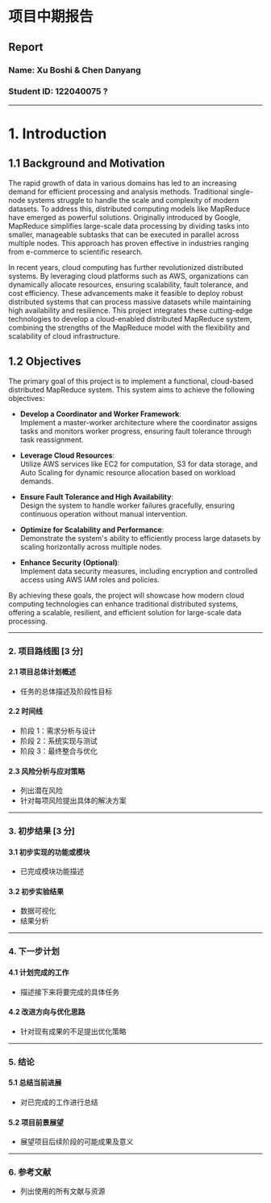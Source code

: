 # **项目中期报告**  
## **Report**  

### Name: Xu Boshi & Chen Danyang
### Student ID: 122040075 ? 

---

# **1. Introduction**

## **1.1 Background and Motivation**  
The rapid growth of data in various domains has led to an increasing demand for efficient processing and analysis methods. Traditional single-node systems struggle to handle the scale and complexity of modern datasets. To address this, distributed computing models like MapReduce have emerged as powerful solutions. Originally introduced by Google, MapReduce simplifies large-scale data processing by dividing tasks into smaller, manageable subtasks that can be executed in parallel across multiple nodes. This approach has proven effective in industries ranging from e-commerce to scientific research.

In recent years, cloud computing has further revolutionized distributed systems. By leveraging cloud platforms such as AWS, organizations can dynamically allocate resources, ensuring scalability, fault tolerance, and cost efficiency. These advancements make it feasible to deploy robust distributed systems that can process massive datasets while maintaining high availability and resilience. This project integrates these cutting-edge technologies to develop a cloud-enabled distributed MapReduce system, combining the strengths of the MapReduce model with the flexibility and scalability of cloud infrastructure.

## **1.2 Objectives**  
The primary goal of this project is to implement a functional, cloud-based distributed MapReduce system. This system aims to achieve the following objectives:  

- **Develop a Coordinator and Worker Framework**:  
  Implement a master-worker architecture where the coordinator assigns tasks and monitors worker progress, ensuring fault tolerance through task reassignment.  

- **Leverage Cloud Resources**:  
  Utilize AWS services like EC2 for computation, S3 for data storage, and Auto Scaling for dynamic resource allocation based on workload demands.  

- **Ensure Fault Tolerance and High Availability**:  
  Design the system to handle worker failures gracefully, ensuring continuous operation without manual intervention.  

- **Optimize for Scalability and Performance**:  
  Demonstrate the system's ability to efficiently process large datasets by scaling horizontally across multiple nodes.  

- **Enhance Security (Optional)**:  
  Implement data security measures, including encryption and controlled access using AWS IAM roles and policies.  

By achieving these goals, the project will showcase how modern cloud computing technologies can enhance traditional distributed systems, offering a scalable, resilient, and efficient solution for large-scale data processing.


---

### **2. 项目路线图** [3 分]  
#### 2.1 项目总体计划概述  
- 任务的总体描述及阶段性目标  

#### 2.2 时间线  
- 阶段 1：需求分析与设计  
- 阶段 2：系统实现与测试  
- 阶段 3：最终整合与优化  

#### 2.3 风险分析与应对策略  
- 列出潜在风险  
- 针对每项风险提出具体的解决方案  

---

### **3. 初步结果** [3 分]  
#### 3.1 初步实现的功能或模块  
- 已完成模块功能描述  

#### 3.2 初步实验结果  
- 数据可视化  
- 结果分析  

---

### **4. 下一步计划**  

#### 4.1 计划完成的工作  
- 描述接下来将要完成的具体任务  

#### 4.2 改进方向与优化思路  
- 针对现有成果的不足提出优化策略  

---

### **5. 结论**  
#### 5.1 总结当前进展  
- 对已完成的工作进行总结  

#### 5.2 项目前景展望  
- 展望项目后续阶段的可能成果及意义  

---

### **6. 参考文献**  
- 列出使用的所有文献与资源  
